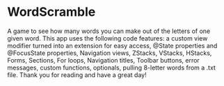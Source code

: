 # WordScramble
A game to see how many words you can make out of the letters of one given word. 
This app uses the following code features: a custom view modifier turned into an extension for easy access, @State properties and @FocusState properties, Navigation views, ZStacks, VStacks, HStacks, Forms, Sections, For loops, Navigation titles, Toolbar buttons, error messages, custom functions, optionals, pulling 8-letter words from a .txt file.
Thank you for reading and have a great day!
